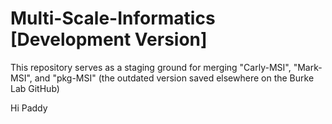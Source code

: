 # Multi-Scale-Informatics [Development Version]
This repository serves as a staging ground for merging "Carly-MSI", "Mark-MSI", and "pkg-MSI" (the outdated version saved elsewhere on the Burke Lab GitHub)

Hi Paddy
